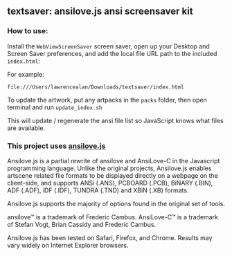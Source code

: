 ## textsaver: ansilove.js ansi screensaver kit

### How to use:

Install the <code>WebViewScreenSaver</code> screen saver, open up your Desktop and Screen Saver preferences, and add the local file URL path to the included <code>index.html</code>:

For example:

	file:///Users/lawrencealan/Downloads/textsaver/index.html


To update the artwork, put any artpacks in the <code>packs</code> folder, then open terminal and run <code>update_index.sh</code>

This will update / regenerate the ansi file list so JavaScript knows what files are available.



### This project uses <a href="https://github.com/ansilove/ansilove.js">ansilove.js</a>
Ansilove.js is a partial rewrite of ansilove and AnsiLove-C in the Javascript programming language. Unlike the original projects, Ansilove.js enables artscene related file formats to be displayed directly on a webpage on the client-side, and supports ANSi (.ANS), PCBOARD (.PCB), BiNARY (.BIN), ADF (.ADF), iDF (.IDF), TUNDRA (.TND) and XBiN (.XB) formats.

Ansilove.js supports the majority of options found in the original set of tools.

ansilove™ is a trademark of Frederic Cambus.
AnsiLove-C™ is a trademark of Stefan Vogt, Brian Cassidy and Frederic Cambus.

Ansilove.js has been tested on Safari, Firefox, and Chrome. Results may vary widely on Internet Explorer browsers.



	
